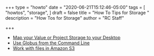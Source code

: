 +++
type = "howto"
date = "2020-06-21T15:12:46-05:00"
tags = [
  "howtos",
  "storage",
]
draft = false
title = "How To Tips for Storage "
description = "How Tos for Storage"
author = "RC Staff"

+++

* [Map your Value or Project Storage to your Desktop](/userinfo/howtos/storage/drive-mapping)
* [Use Globus from the Command Line](/userinfo/howtos/storage/globus-cli)
* [Work with files in Amazon S3](/userinfo/howtos/storage/aws-s3)
